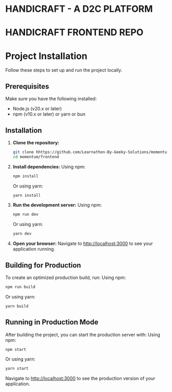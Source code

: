 # HANDICRAFT - A D2C PLATFORM 

# HANDICRAFT FRONTEND REPO

# Project Installation

Follow these steps to set up and run the project locally.

## Prerequisites

Make sure you have the following installed:
- Node.js (v20.x or later)
- npm (v10.x or later) or yarn or bun

## Installation

1. **Clone the repository:**
    ```bash
    git clone hhttps://github.com/Learnathon-By-Geeky-Solutions/momentum.git
    cd momentum/frontend
    ```

2. **Install dependencies:**
    Using npm:
    ```bash
    npm install
    ```
    Or using yarn:
    ```bash
    yarn install
    ```

3. **Run the development server:**
    Using npm:
    ```bash
    npm run dev
    ```
    Or using yarn:
    ```bash
    yarn dev
    ```

4. **Open your browser:**
    Navigate to [http://localhost:3000](http://localhost:3000) to see your application running.

## Building for Production

To create an optimized production build, run:
Using npm:
```bash
npm run build
```
Or using yarn:
```bash
yarn build
```

## Running in Production Mode

After building the project, you can start the production server with:
Using npm:
```bash
npm start
```
Or using yarn:
```bash
yarn start
```

Navigate to [http://localhost:3000](http://localhost:3000) to see the production version of your application.